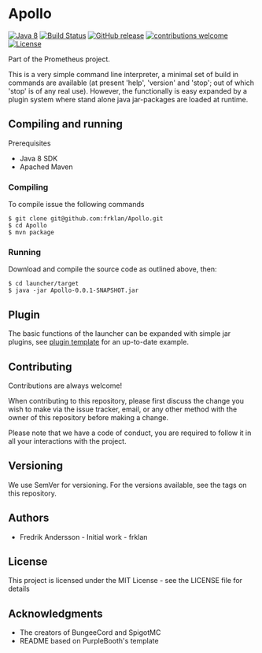 # Apollo
[![Java 8](https://img.shields.io/badge/Java-8-brightgreen.svg)](https://www.spigotmc.org/wiki/spigot/)
[![Build Status](https://travis-ci.org/frklan/Apollo.svg?branch=master)](https://travis-ci.org/frklan/Apollo)
[![GitHub release](https://img.shields.io/github/release/frklan/Apollo.svg)](https://github.com/frklan/Apollo/releases)
[![contributions welcome](https://img.shields.io/badge/contributions-welcome-brightgreen.svg?style=flat)](https://github.com/frklan/Apollo/issues)
[![License](http://img.shields.io/:license-mit-blue.svg?style=flat-square)](https://github.com/frklan/Apollo/blob/master/LICENSE)


Part of the Prometheus project.

This is a very simple command line interpreter, a minimal set of build in commands are available (at present 'help', 'version' and 'stop'; out of which 'stop' is of any real use). However, the functionally is easy expanded by a plugin system where stand alone java jar-packages are loaded at runtime.


## Compiling and running
Prerequisites

- Java 8 SDK
- Apached Maven

### Compiling

To compile issue the following commands

````
$ git clone git@github.com:frklan/Apollo.git
$ cd Apollo
$ mvn package
````

### Running

Download and compile the source code as outlined above, then:

````
$ cd launcher/target
$ java -jar Apollo-0.0.1-SNAPSHOT.jar
````

## Plugin

The basic functions of the launcher can be expanded with simple jar plugins, see [plugin template](https://github.com/PrometheusTemplatePlugin) for an up-to-date example.

## Contributing
Contributions are always welcome!

When contributing to this repository, please first discuss the change you wish to make via the issue tracker, email, or any other method with the owner of this repository before making a change.

Please note that we have a code of conduct, you are required to follow it in all your interactions with the project.

## Versioning
We use SemVer for versioning. For the versions available, see the tags on this repository.

## Authors
- Fredrik Andersson - Initial work - frklan

## License
This project is licensed under the MIT License - see the LICENSE file for details

## Acknowledgments
- The creators of BungeeCord and SpigotMC
- README based on PurpleBooth's template
